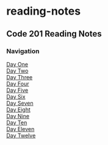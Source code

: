 # reading-notes

## Code 201 Reading Notes

### Navigation
[Day One](class-01.md)<br>
[Day Two](class-02.md)<br>
[Day Three](class-03.md)<br>
[Day Four](class-04.md)<br>
[Day Five](class-05.md)<br>
[Day Six](class-06.md)<br>
[Day Seven](class-07.md)<br>
[Day Eight](class-08.md)<br>
[Day Nine](class-09.md)<br>
[Day Ten](class-10.md)<br>
[Day Eleven](class-11.md)<br>
[Day Twelve](class-12.md)<br>
